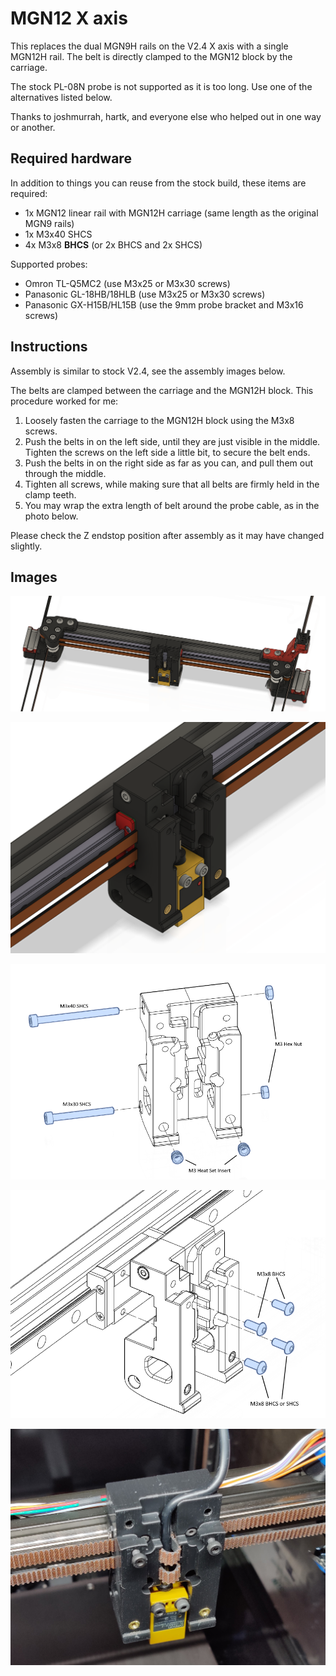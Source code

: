 MGN12 X axis
============

This replaces the dual MGN9H rails on the V2.4 X axis with a single MGN12H
rail.  The belt is directly clamped to the MGN12 block by the carriage.

The stock PL-08N probe is not supported as it is too long.  Use one of the
alternatives listed below.

Thanks to joshmurrah, hartk, and everyone else who helped out in one way or
another.

Required hardware
-----------------

In addition to things you can reuse from the stock build, these items are
required:
- 1x MGN12 linear rail with MGN12H carriage (same length as the original MGN9
  rails)
- 1x M3x40 SHCS
- 4x M3x8 __BHCS__ (or 2x BHCS and 2x SHCS)

Supported probes:
- Omron TL-Q5MC2 (use M3x25 or M3x30 screws)
- Panasonic GL-18HB/18HLB (use M3x25 or M3x30 screws)
- Panasonic GX-H15B/HL15B (use the 9mm probe bracket and M3x16 screws)

Instructions
------------

Assembly is similar to stock V2.4, see the assembly images below.

The belts are clamped between the carriage and the MGN12H block.  This
procedure worked for me:
1. Loosely fasten the carriage to the MGN12H block using the M3x8 screws.
2. Push the belts in on the left side, until they are just visible in the
   middle.  Tighten the screws on the left side a little bit, to secure the
   belt ends.
3. Push the belts in on the right side as far as you can, and pull them out
   through the middle.
4. Tighten all screws, while making sure that all belts are firmly held in the
   clamp teeth.
5. You may wrap the extra length of belt around the probe cable, as in the
   photo below.

Please check the Z endstop position after assembly as it may have changed
slightly.

Images
------

![X-axis rendered](Images/x_axis.png)

![Carriage rendered](Images/carriage.png)

![Carriage assembly](Images/carriage_assembly.png)

![Carriage mounting](Images/carriage_mounting.png)

![Photo](Images/photo.jpg)
